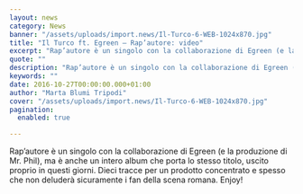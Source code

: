 ```yaml
---
layout: news
category: News
banner: "/assets/uploads/import.news/Il-Turco-6-WEB-1024x870.jpg"
title: "Il Turco ft. Egreen – Rap’autore: video"
excerpt: "Rap’autore è un singolo con la collaborazione di Egreen (e la produzione di Mr. Phil), ma è anche un intero album che porta lo stesso titolo, uscito proprio in questi giorni. Dieci tracce per un prodotto concentrato e spesso che non deluderà sicuramente i fan della scena romana. Enjoy!"
quote: ""
description: "Rap’autore è un singolo con la collaborazione di Egreen (e la produzione di Mr. Phil), ma è anche un intero album che porta lo stesso titolo, uscito proprio in questi giorni. Dieci tracce per un prodotto concentrato e spesso che non deluderà sicuramente i fan della scena romana. Enjoy!"
keywords: ""
date: 2016-10-27T00:00:00.000+01:00
author: "Marta Blumi Tripodi"
cover: "/assets/uploads/import.news/Il-Turco-6-WEB-1024x870.jpg"
pagination:
  enabled: true

---
```


Rap’autore è un singolo con la collaborazione di Egreen (e la produzione di Mr. Phil), ma è anche un intero album che porta lo stesso titolo, uscito proprio in questi giorni. Dieci tracce per un prodotto concentrato e spesso che non deluderà sicuramente i fan della scena romana. Enjoy!